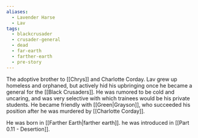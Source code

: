 ```yaml
---
aliases:
  - Lavender Harse
  - Lav
tags:
  - blackcrusader
  - crusader-general
  - dead
  - far-earth
  - farther-earth
  - pre-story
---
```

The adoptive brother to [[Chrys]] and Charlotte Corday. Lav grew up homeless and orphaned, but actively hid his upbringing once he became a general for the [[Black Crusaders]]. He was rumored to be cold and uncaring, and was very selective with which trainees would be his private students. He became friendly with [[Green|Grayson]], who succeeded his position after he was murdered by [[Charlotte Corday]].

He was born in [[Farther Earth|farther earth]]. he was introduced in [[Part 0.11 - Desertion]].